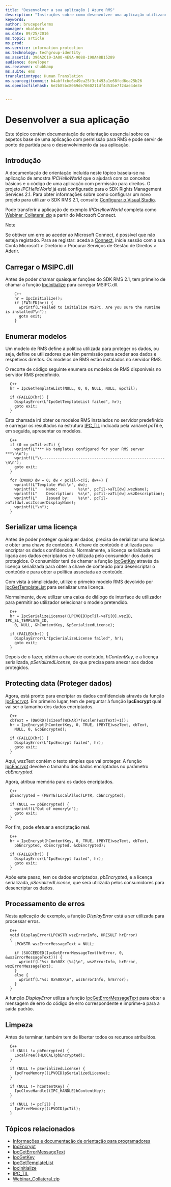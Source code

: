 ```yaml
---
title: "Desenvolver a sua aplicação | Azure RMS"
description: "Instruções sobre como desenvolver uma aplicação utilizando o SDK RMS 2.1."
keywords: 
author: bruceperlerms
manager: mbaldwin
ms.date: 09/25/2016
ms.topic: article
ms.prod: 
ms.service: information-protection
ms.technology: techgroup-identity
ms.assetid: 396A2C19-3A00-4E9A-9088-198A48B15289
audience: developer
ms.reviewer: shubhamp
ms.suite: ems
translationtype: Human Translation
ms.sourcegitcommit: b4abffcbe6e49ea25f3cf493a1e68fcd6ea25b26
ms.openlocfilehash: 6e2b85bc8069de7060211df4d53be7f24ae44e3e


---
```


# Desenvolver a sua aplicação

Este tópico contém documentação de orientação essencial sobre os aspetos base de uma aplicação com permissão para RMS e pode servir de ponto de partida para o desenvolvimento da sua aplicação.

## Introdução

A documentação de orientação incluída neste tópico baseia-se na aplicação de amostra *IPCHelloWorld* que o ajudará com os conceitos básicos e o código de uma aplicação com permissão para direitos. O projeto *IPCHelloWorld* já está configurado para o SDK Rights Management Services 2.1. Para obter informações sobre como configurar um novo projeto para utilizar o SDK RMS 2.1, consulte [Configurar o Visual Studio](how-to-configure-a-visual-studio-project-to-use-the-ad-rms-sdk-2-0.md).

Pode transferir a aplicação de exemplo *IPCHellowWorld* completa como [Webinar_Collateral.zip](https://connect.microsoft.com/site1170/Downloads/DownloadDetails.aspx?DownloadID=42440) a partir do Microsoft Connect.
> [!Note]
> Se obtiver um erro ao aceder ao Microsoft Connect, é possível que não esteja registado. Para se registar: aceda a [Connect](http://connect.microsoft.com), inicie sessão com a sua Conta Microsoft > Diretório > Procurar Serviços de Gestão de Direitos > Aderir.


## Carregar o MSIPC.dll

Antes de poder chamar quaisquer funções do SDK RMS 2.1, tem primeiro de chamar a função [IpcInitialize](/information-protection/sdk/2.1/api/win/functions#msipc_ipcinitialize) para carregar MSIPC.dll.

        C++
        hr = IpcInitialize();
        if (FAILED(hr)) {
          wprintf(L"Failed to initialize MSIPC. Are you sure the runtime is installed?\n");
          goto exit;
        }

## Enumerar modelos

Um modelo de RMS define a política utilizada para proteger os dados, ou seja, define os utilizadores que têm permissão para aceder aos dados e respetivos direitos. Os modelos de RMS estão instalados no servidor RMS.

O recorte de código seguinte enumera os modelos de RMS disponíveis no servidor RMS predefinido.

      C++
      hr = IpcGetTemplateList(NULL, 0, 0, NULL, NULL, &pcTil);

      if (FAILED(hr)) {
        DisplayError(L"IpcGetTemplateList failed", hr);
        goto exit;
      }

Esta chamada irá obter os modelos RMS instalados no servidor predefinido e carregar os resultados na estrutura [IPC_TIL](/information-protection/sdk/2.1/api/win/ipc_til#msipc_ipc_til) indicada pela variável *pcTil* e, em seguida, apresentar os modelos.

      C++
      if (0 == pcTil->cTi) {
        wprintf(L"*** No templates configured for your RMS server ***\n\n");
        wprintf(L"\\------------------------------------------------------\n\n");
        goto exit;
      }

      for (DWORD dw = 0; dw < pcTil->cTi; dw++) {
        wprintf(L"Template #%d:\n", dw);
        wprintf(L"    Name:         %s\n", pcTil->aTi[dw].wszName);
        wprintf(L"    Description:  %s\n", pcTil->aTi[dw].wszDescription);
        wprintf(L"    Issued by:    %s\n", pcTil->aTi[dw].wszIssuerDisplayName);
        wprintf(L"\n");
      }

## Serializar uma licença

Antes de poder proteger quaisquer dados, precisa de serializar uma licença e obter uma chave de conteúdo. A chave de conteúdo é utilizada para encriptar os dados confidenciais. Normalmente, a licença serializada está ligada aos dados encriptados e é utilizada pelo consumidor dos dados protegidos. O consumidor terá de chamar a função [IpcGetKey](/information-protection/sdk/2.1/api/win/functions#msipc_ipcgetkey) através da licença serializada para obter a chave de conteúdo para desencriptar o conteúdo e para obter a política associada ao conteúdo.

Com vista à simplicidade, utilize o primeiro modelo RMS devolvido por [IpcGetTemplateList](/information-protection/sdk/2.1/api/win/functions#msipc_ipcgettemplatelist) para serializar uma licença.

Normalmente, deve utilizar uma caixa de diálogo de interface de utilizador para permitir ao utilizador selecionar o modelo pretendido.

      C++
      hr = IpcSerializeLicense((LPCVOID)pcTil->aTi[0].wszID, IPC_SL_TEMPLATE_ID,
        0, NULL, &hContentKey, &pSerializedLicense);

      if (FAILED(hr)) {
        DisplayError(L"IpcSerializeLicense failed", hr);
        goto exit;
      }

Depois de o fazer, obtém a chave de conteúdo, *hContentKey*, e a licença serializada, *pSerializedLicense*, de que precisa para anexar aos dados protegidos.


## Protecting data (Proteger dados)

Agora, está pronto para encriptar os dados confidenciais através da função [IpcEncrypt](/information-protection/sdk/2.1/api/win/functions#msipc_ipcencrypt). Em primeiro lugar, tem de perguntar à função **IpcEncrypt** qual vai ser o tamanho dos dados encriptados.

      C++
      cbText = (DWORD)(sizeof(WCHAR)*(wcslen(wszText)+1));
      hr = IpcEncrypt(hContentKey, 0, TRUE, (PBYTE)wszText, cbText,
        NULL, 0, &cbEncrypted);

      if (FAILED(hr)) {
        DisplayError(L"IpcEncrypt failed", hr);
        goto exit;
      }

Aqui, wszText contém o texto simples que vai proteger. A função [IpcEncrypt](/information-protection/sdk/2.1/api/win/functions#msipc_ipcencrypt) devolve o tamanho dos dados encriptados no parâmetro *cbEncrypted*.

Agora, atribua memória para os dados encriptados.

      C++
      pbEncrypted = (PBYTE)LocalAlloc(LPTR, cbEncrypted);

      if (NULL == pbEncrypted) {
        wprintf(L"Out of memory\n");
        goto exit;
      }

Por fim, pode efetuar a encriptação real.

      C++
      hr = IpcEncrypt(hContentKey, 0, TRUE, (PBYTE)wszText, cbText,
        pbEncrypted, cbEncrypted, &cbEncrypted);

      if (FAILED(hr)) {
        DisplayError(L"IpcEncrypt failed", hr);
        goto exit;
      }

Após este passo, tem os dados encriptados, *pbEncrypted*, e a licença serializada, *pSerializedLicense*, que será utilizada pelos consumidores para desencriptar os dados.

## Processamento de erros

Nesta aplicação de exemplo, a função *DisplayError* está a ser utilizada para processar erros.

      C++
      void DisplayError(LPCWSTR wszErrorInfo, HRESULT hrError)
      {
        LPCWSTR wszErrorMessageText = NULL;

        if (SUCCEEDED(IpcGetErrorMessageText(hrError, 0, &wszErrorMessageText))) {
          wprintf(L"%s: 0x%08X (%s)\n", wszErrorInfo, hrError, wszErrorMessageText);
        }
        else {
          wprintf(L"%s: 0x%08X\n", wszErrorInfo, hrError);
        }
      }

A função *DisplayError* utiliza a função [IpcGetErrorMessageText](/information-protection/sdk/2.1/api/win/functions#msipc_ipcgeterrormessagetext) para obter a mensagem de erro do código de erro correspondente e imprime-a para a saída padrão.

## Limpeza

Antes de terminar, também tem de libertar todos os recursos atribuídos.

      C++
      if (NULL != pbEncrypted) {
        LocalFree((HLOCAL)pbEncrypted);
      }

      if (NULL != pSerializedLicense) {
        IpcFreeMemory((LPVOID)pSerializedLicense);
      }

      if (NULL != hContentKey) {
        IpcCloseHandle((IPC_HANDLE)hContentKey);
      }

      if (NULL != pcTil) {
        IpcFreeMemory((LPVOID)pcTil);
      }

## Tópicos relacionados

- [Informações e documentação de orientação para programadores](developer-notes.md)
- [IpcEncrypt](/information-protection/sdk/2.1/api/win/functions#msipc_ipcencrypt)
- [IpcGetErrorMessageText](/information-protection/sdk/2.1/api/win/functions#msipc_ipcgeterrormessagetext)
- [IpcGetKey](/information-protection/sdk/2.1/api/win/functions#msipc_ipcgetkey)
- [IpcGetTemplateList](/information-protection/sdk/2.1/api/win/functions#msipc_ipcgettemplatelist)
- [IpcInitialize](/information-protection/sdk/2.1/api/win/functions#msipc_ipcinitialize)
- [IPC_TIL](/information-protection/sdk/2.1/api/win/ipc_til#msipc_ipc_til)
- [Webinar_Collateral.zip](https://connect.microsoft.com/site1170/Downloads/DownloadDetails.aspx?DownloadID=42440)



<!--HONumber=Oct16_HO1-->


